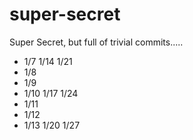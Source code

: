 # super-secret
Super Secret, but full of trivial commits.....

* 1/7   1/14  1/21
* 1/8
* 1/9
* 1/10  1/17  1/24
* 1/11
* 1/12
* 1/13  1/20   1/27
